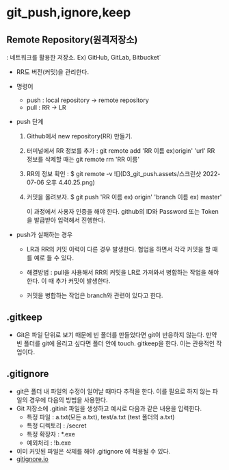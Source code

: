 # git_push,ignore,keep



## Remote Repository(원격저장소)

: 네트워크를 활용한 저장소. Ex) GitHub, GitLab, Bitbucket`

- RR도 버전(커밋)을 관리한다. 

- 명령어
  - push : local repository  -> remote repository
  - pull :   RR -> LR

- push 단계

  1. Github에서 new repository(RR) 만들기.

  2. 터미널에서 RR 정보를 추가  :    git remote add 'RR 이름 ex)origin' 'url'
  	RR 정보를 삭제할 때는  git remote rm 'RR 이름'

  3. RR의 정보 확인  :   $ git remote -v      ![](D3_git_push.assets/스크린샷 2022-07-06 오후 4.40.25.png)

  4. 커밋을 올려보자.   $ git push 'RR 이름 ex) origin' 'branch 이름 ex) master'

     이 과정에서 사용자 인증을 해야 한다. github의 ID와 Password 또는 Token을 발급받아 입력해서 진행한다. 

- push가 실패하는 경우
	- LR과 RR의 커밋 이력이 다른 경우 발생한다. 협업을 하면서 각각 커밋을 할 때를 예로 들 수 있다.   
	
	- 해결방법 : pull을 사용해서 RR의 커밋을 LR로 가져와서 병합하는 작업을 해야 한다. 이 때 추가 커밋이 발생한다. 
	
	- 커밋을 병합하는 작업은 branch와 관련이 있다고 한다.  
	
	  

## .gitkeep
- Git은 파일 단위로 보기 때문에 빈 폴더를 만들었다면 git이 반응하지 않는다. 만약 빈 폴더를 git에 올리고 싶다면 폴더 안에 touch. gitkeep을 한다. 이는 관용적인 작업이다. 



## .gitignore
- git은 폴더 내 파일의 수정이 일어날 때마다 추적을 한다. 이를 필요로 하지 않는 파일의 경우에 다음의 방법을 사용한다. 
- Git 저장소에 .gitinit 파일을 생성하고 예시로 다음과 같은 내용을 입력한다.
	- 특정 파일 :   a.txt(모든 a.txt), test/a.txt (test 폴더의 a.txt)
	- 특정 디렉토리 :  /secret
	- 특정 확장자 :  *.exe
	- 예외처리 :  !b.exe
- 이미 커밋된 파일은 삭제를 해야 .gitignore 에 적용될 수 있다.
- [gitignore.io](https://www.toptal.com/developers/gitignore/)

